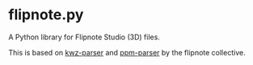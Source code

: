 # flipnote.py
A Python library for Flipnote Studio (3D) files.

This is based on [kwz-parser](https://github.com/Flipnote-Collective/kwz-parser) and 
[ppm-parser](https://github.com/Flipnote-Collective/ppm-parser) by the flipnote collective.
